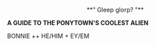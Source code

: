 <p align="center">  **" Gleep glorp? "**
  
 
**A GUIDE TO THE PONYTOWN'S COOLEST ALIEN**
 

BONNIE ++ HE/HIM + EY/EM
</p>
 

